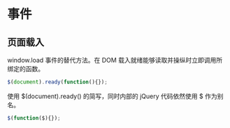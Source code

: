 # 事件

## 页面载入

window.load 事件的替代方法。在 DOM 载入就绪能够读取并操纵时立即调用所绑定的函数。

```javascript
$(document).ready(function(){});
```

使用 $(document).ready() 的简写，同时内部的 jQuery 代码依然使用 $ 作为别名。

```javascript
$(function($){});
```


